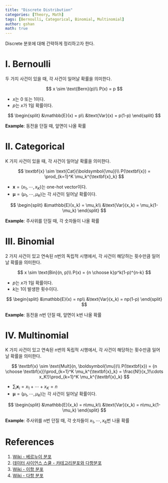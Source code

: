 ```yaml
---
title: "Discrete Distribution"
categories: [Theory, Math]
tags: [Bernoulli, Categorical, Binomial, Multinomial]
author: gshan
math: true
---
```


Discrete 분포에 대해 간략하게 정리하고자 한다.

# Ⅰ. Bernoulli

두 가지 사건이 있을 때, 각 사건이 일어날 확률을 의미한다.

$$
x \sim \text{Bern}(p)\\
P(x) = p
$$

- $x$는 0 또는 1이다.
- $p$는 $x$가 1일 확률이다.

$$
\begin{split}
  &\mathbb{E}(x) = p\\
  &\text{Var}(x) = p(1-p)
\end{split}
$$

<span class="text-color-bold">**Example**</span>: 동전을 던질 때, 앞면이 나올 확률

# Ⅱ. Categorical

K 가지 사건이 있을 때, 각 사건이 일어날 확률을 의미한다.

$$
\textbf{x} \sim \text{Cat}(\boldsymbol{\mu})\\
P(\textbf{x}) = \prod_{k=1}^K \mu_k^{\textbf{x}_k}
$$

- $\textbf{x} = (x_1, \cdots, x_K)$는 one-hot vector이다.
- $\boldsymbol{\mu} = (\mu_1, \cdots, \mu_K)$는 각 사건이 일어날 확률이다.

$$
\begin{split}
  &\mathbb{E}(x_k) = \mu_k\\
  &\text{Var}(x_k) = \mu_k(1-\mu_k)
\end{split}
$$

<span class="text-color-bold">**Example**</span>: 주사위를 던질 때, 각 숫자들이 나올 확률

# Ⅲ. Binomial

2 가지 사건이 있고 연속된 n번의 독립적 시행에서, 각 사건이 해당하는 횟수만큼 일어날 확률을 의미한다.

$$
x \sim \text{Bin}(n, p)\\
P(x) = {n \choose k}p^k(1-p)^{n-k}
$$

- $p$는 $x$가 1일 확률이다.
- $k$는 1이 발생한 횟수이다.

$$
\begin{split}
  &\mathbb{E}(x) = np\\
  &\text{Var}(x_k) = np(1-p)
\end{split}
$$

<span class="text-color-bold">**Example**</span>: 동전을 n번 던질 때, 앞면이 k번 나올 확률

# Ⅳ. Multinomial

K 가지 사건이 있고 연속된 n번의 독립적 시행에서, 각 사건이 해당하는 횟수만큼 일어날 확률을 의미한다.

$$
\textbf{x} \sim \text{Mult}(n, \boldsymbol{\mu})\\
P(\textbf{x}) = {n \choose \textbf{x}}\prod_{k=1}^K \mu_k^{\textbf{x}_k} = \frac{N!}{x_1!\cdots x_K!}\prod_{k=1}^K \mu_k^{\textbf{x}_k}
$$

- $\sum_i\textbf{x}_i = x_1 + \cdots + x_K = n$
- $\boldsymbol{\mu} = (\mu_1, \cdots, \mu_K)$는 각 사건이 일어날 확률이다.

$$
\begin{split}
  &\mathbb{E}(x_k) = n\mu_k\\
  &\text{Var}(x_k) = n\mu_k(1-\mu_k)
\end{split}
$$

<span class="text-color-bold">**Example**</span>: 주사위를 n번 던질 때, 각 숫자들이 $x_1, \cdots, x_6$번 나올 확률

# References
1. [Wiki - 베르누이 분포][1]
2. [데이터 사이언스 스쿨 - 카테고리분포와 다항분포][2]
3. [Wiki - 이항 분포][3]
4. [Wiki - 다항 분포][4]

[1]: https://ko.wikipedia.org/wiki/%EB%B2%A0%EB%A5%B4%EB%88%84%EC%9D%B4_%EB%B6%84%ED%8F%AC
[2]: https://datascienceschool.net/02%20mathematics/08.03%20%EC%B9%B4%ED%85%8C%EA%B3%A0%EB%A6%AC%EB%B6%84%ED%8F%AC%EC%99%80%20%EB%8B%A4%ED%95%AD%EB%B6%84%ED%8F%AC.html
[3]: https://ko.wikipedia.org/wiki/%EC%9D%B4%ED%95%AD_%EB%B6%84%ED%8F%AC
[4]: https://ko.wikipedia.org/wiki/%EB%8B%A4%ED%95%AD_%EB%B6%84%ED%8F%AC